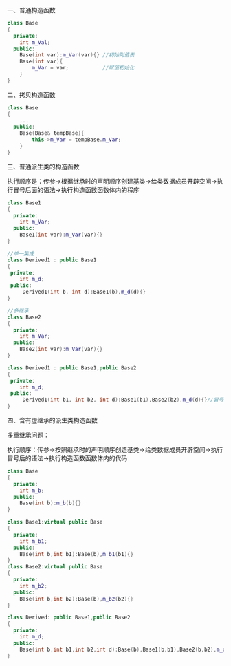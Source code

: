 一、普通构造函数

```c++
class Base
{
  private:
    int m_Val;
  public:
    Base(int var):m_Var(var){} //初始列值表
    Base(int var){
        m_Var = var;           //赋值初始化  
    }
}
```

二、拷贝构造函数

```c++
class Base
{
    ...
  public:
    Base(Base& tempBase){
        this->m_Var = tempBase.m_Var;
    }
}
```

三、普通派生类的构造函数

执行顺序是：传参->根据继承时的声明顺序创建基类->给类数据成员开辟空间->执行冒号后面的语法->执行构造函数函数体内的程序

```c++
class Base1
{
  private:
    int m_Var;
  public:
    Base1(int var):m_Var(var){}
}

//单一集成
class Derived1 : public Base1
{
 private:
    int m_d;
 public:
     Derived1(int b, int d):Base1(b),m_d(d){}
}

//多继承
class Base2
{
  private:
    int m_Var;
  public:
    Base2(int var):m_Var(var){}
}

class Derived1 : public Base1,public Base2
{
 private:
    int m_d;
 public:
     Derived1(int b1, int b2, int d):Base1(b1),Base2(b2),m_d(d){}//冒号后面的顺序无所谓，创造基类的顺序是按照集成的顺序来进行的
}

```

四、含有虚继承的派生类构造函数

多重继承问题：

执行顺序：传参->按照继承时的声明顺序创造基类->给类数据成员开辟空间->执行冒号后的语法->执行构造函数函数体内的代码

```c++
class Base
{
  private:
    int m_b;
  public:
    Base(int b):m_b(b){}
}

class Base1:virtual public Base
{
  private:
    int m_b1;
  public:
    Base(int b,int b1):Base(b),m_b1(b1){}
}
class Base2:virtual public Base
{
  private:
    int m_b2;
  public:
    Base(int b,int b2):Base(b),m_b2(b2){}
}

class Derived: public Base1,public Base2
{
  private:
    int m_d;
  public:
    Base(int b,int b1,int b2,int d):Base(b),Base1(b,b1),Base2(b,b2),m_d(d){}//顺序无所谓，可以写成任意顺序
}
```

